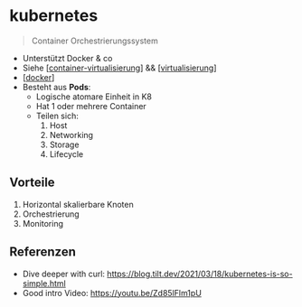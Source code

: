 # kubernetes

> Container Orchestrierungssystem

- Unterstützt Docker & co
- Siehe [[container-virtualisierung]] && [[virtualisierung]]
- [[docker]]
- Besteht aus **Pods**:
  - Logische atomare Einheit in K8
  - Hat 1 oder mehrere Container
  - Teilen sich:
    1. Host
    2. Networking
    3. Storage
    4. Lifecycle

## Vorteile

1. Horizontal skalierbare Knoten
2. Orchestrierung
3. Monitoring

## Referenzen

- Dive deeper with curl: <https://blog.tilt.dev/2021/03/18/kubernetes-is-so-simple.html>
- Good intro Video: <https://youtu.be/Zd85lFlm1pU>

[//begin]: # "Autogenerated link references for markdown compatibility"
[container-virtualisierung]: container-virtualisierung.md "container-virtualisierung"
[virtualisierung]: virtualisierung.md "virtualisierung"
[docker]: docker.md "Docker"
[//end]: # "Autogenerated link references"
